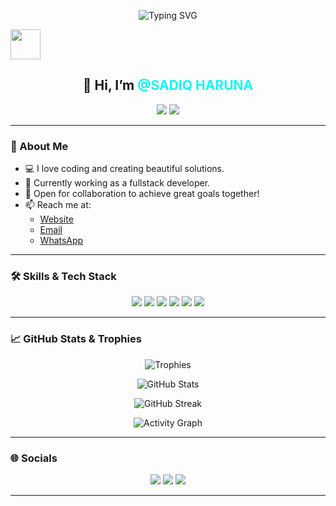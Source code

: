 <!-- Banner -->
<p align="center">
  <img src="https://readme-typing-svg.demolab.com?font=Fira+Code&duration=3000&pause=1000&color=0FF7F7&center=true&vCenter=true&width=435&lines=Hello+World!+%F0%9F%91%8B+I'm+SADIQ+HARUNA;Fullstack+Developer+%F0%9F%A7%91%E2%80%8D%F0%9F%92%BB;Coding+is+my+passion+%F0%9F%92%BB;Let's+build+something+great+%F0%9F%92%A1" alt="Typing SVG" />
</p>


<img src="https://hatscripts.github.io/circle-flags/flags/ng.svg" width="48" />

<!-- Profile Info -->
<h2 align="center">👋 Hi, I’m <span style="color:#0ff7f7">@SADIQ HARUNA</span></h2>
<p align="center">
  <img src="https://img.shields.io/badge/Fullstack-Developer-0ff7f7?style=for-the-badge&logo=github&logoColor=white" />
  <img src="https://img.shields.io/badge/Coding-Lover-ff00cc?style=for-the-badge" />
</p>

---

### 👀 About Me

- 💻 I love coding and creating beautiful solutions.
- 🌱 Currently working as a fullstack developer.
- 🤝 Open for collaboration to achieve great goals together!
- 📫 Reach me at:
  - [Website](https://sadiqharuna.netlify.app)
  - [Email](mailto:harunakadiri702@gmail.com)
  - [WhatsApp](https://api.whatsapp.com/send?phone=+2347032151593)

---

### 🛠️ Skills & Tech Stack

<p align="center">
  <img src="https://img.shields.io/badge/JavaScript-ffea00?style=for-the-badge&logo=javascript&logoColor=black" />
  <img src="https://img.shields.io/badge/React-00d8ff?style=for-the-badge&logo=react&logoColor=white" />
  <img src="https://img.shields.io/badge/Node.js-339933?style=for-the-badge&logo=node.js&logoColor=white" />
  <img src="https://img.shields.io/badge/Python-ffd343?style=for-the-badge&logo=python&logoColor=black" />
  <img src="https://img.shields.io/badge/MongoDB-47A248?style=for-the-badge&logo=mongodb&logoColor=white" />
  <img src="https://img.shields.io/badge/Docker-2496ED?style=for-the-badge&logo=docker&logoColor=white" />
  <!-- Add more badges for your stack -->
</p>

---

### 📈 GitHub Stats & Trophies

<p align="center">
  <img src="https://github-profile-trophy.vercel.app/?username=Charly070321&theme=onestar&no-frame=true&row=1&column=7" alt="Trophies" />
</p>
<p align="center">
  <img src="https://github-readme-stats.vercel.app/api?username=Charly070321&show_icons=true&theme=radical" alt="GitHub Stats" />
</p>
<p align="center">
  <img src="https://github-readme-streak-stats.herokuapp.com/?user=Charly070321&theme=radical" alt="GitHub Streak" />
</p>
<p align="center">
  <img src="https://github-readme-activity-graph.vercel.app/graph?username=Charly070321&theme=react-dark" alt="Activity Graph" />
</p>

---

### 🌐 Socials

<p align="center">
  <a href="https://sadiqharuna.netlify.app"><img src="https://img.shields.io/badge/Website-0ff7f7?style=for-the-badge&logo=google-chrome&logoColor=black" /></a>
  <a href="mailto:harunakadiri702@gmail.com"><img src="https://img.shields.io/badge/Email-ffea00?style=for-the-badge&logo=gmail&logoColor=black" /></a>
  <a href="https://api.whatsapp.com/send?phone=+2347032151593"><img src="https://img.shields.io/badge/WhatsApp-25D366?style=for-the-badge&logo=whatsapp&logoColor=white" /></a>
</p>

---

<!---
Charly070321/Charly070321 is a ✨ special ✨ repository because its `README.md` (this file) appears on your GitHub profile.
You can click the Preview link to take a look at your changes.
--->
